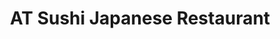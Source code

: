 ---
layout: place
title: "AT Sushi Japanese Restaurant"
permalink: /new-york/syracuse/at-sushi-japanese-restaurant.html
stateAbbr: NY
stateName: New York
cityName: Syracuse
seo:
  name: "AT Sushi Japanese Restaurant"
  type: Restaurant
  links: https://www.facebook.com/profile.php?id=100089737989989&mibextid=ZbWKwL
description: "Looking for sushi in Syracuse, New York? Check out AT Sushi Japanese Restaurant for a delightful Japanese dining experience. Enjoy a variety of sushi and oth..."
place_id: ChIJPTvQgOjz2YkRXF4SvivRfX4
photos:
  - name: >-
      places/ChIJPTvQgOjz2YkRXF4SvivRfX4/photos/AeeoHcKffaro08fFKKY2qtfK15lxcmaz0mwnFUSNlb3JWhiXaacTX5fwBimXe3iryuiJkIfRyycuNPbpVq3Veb3eRo5bc9qgoeKC_fsS7kPYZKjMdxyYdpJjnE76FfVU_pGann2flY8a46SrudWpINbaF2mt58AlxZto1e11XdNlnMrb9hQ7sFrQfICgCgDcXV0JaDqiV9htU_orYWZEzlaO_ey8UM3U9ic3sHViC0rmT7D4Q-fBJAeZlc9oubiL7CnsuQz-hdIInxDlCCGLJ9Vr78gtPptbUZCRG4lkeCedaGtE3KB7sEBwxhakMCluX8iLV84j268zyZoO-vB0yJQ_wISihkpMJP9fiyWGLm9CYT51K11t4wnLaFU3Rl_r5A2IJJGs3jkjap81bpyjzXPB0HeUIfc9GseMfeVXL5T1HVlNaTQ
    widthPx: 4608
    heightPx: 3456
    authorAttributions:
      - displayName: Ahmet Oncu
        uri: https://maps.google.com/maps/contrib/118079241419890286398
        photoUri: >-
          https://lh3.googleusercontent.com/a-/ALV-UjVbs1K95aNhrIpM5rN3FIPq0muXV2fBkYo826WyCBRFWURfvMEbAg=s100-p-k-no-mo
    flagContentUri: >-
      https://www.google.com/local/imagery/report/?cb_client=maps_api_places.places_api&image_key=!1e10!2sCIHM0ogKEICAgICup-y0-QE&hl=en-US
    googleMapsUri: >-
      https://www.google.com/maps/place//data=!3m4!1e2!3m2!1sCIHM0ogKEICAgICup-y0-QE!2e10!4m2!3m1!1s0x89d9f3e880d03b3d:0x7e7dd12bbe125e5c
  - name: >-
      places/ChIJPTvQgOjz2YkRXF4SvivRfX4/photos/AeeoHcI6hHGJ6JhzNLibtRfGIWw9BQHSfs4vod_jNhg8P6W6GnJzcm-1_ieuNTol-s-AFrlgVAaEzCkYuz3qnalYlrXr5DzmZ9VW00q4MLN8wtNlbfvI6_J09MBy5ZBqh_4kWZ97jdl15R1XnbL21AMhdatxJRFy9WzlUxIAWLn5QpZX3lW6XQgHsuEW2GB7yhVqyNl-JbJ9tMc6lTlbKhrDT-blxtJpThszSVVH7Ru8ipizoxQL_tyqdFVtUuiBnCH5Z8RE5Za_qyCjz3WxRCk0FnDwvIcSauYkl-rSleVE-_diXg
    widthPx: 2000
    heightPx: 1500
    authorAttributions:
      - displayName: AT Sushi Japanese Restaurant
        uri: https://maps.google.com/maps/contrib/116473670353031107955
        photoUri: >-
          https://lh3.googleusercontent.com/a-/ALV-UjWpKWLfZUBUtyEZrtvtstpVCECwKUHxIpoQ3KLL7fek9Y-QDio=s100-p-k-no-mo
    flagContentUri: >-
      https://www.google.com/local/imagery/report/?cb_client=maps_api_places.places_api&image_key=!1e10!2sAF1QipNQiw_sEtyTtJvkm_fGLBKg2TQhq-1hk0tjsVbb&hl=en-US
    googleMapsUri: >-
      https://www.google.com/maps/place//data=!3m4!1e2!3m2!1sAF1QipNQiw_sEtyTtJvkm_fGLBKg2TQhq-1hk0tjsVbb!2e10!4m2!3m1!1s0x89d9f3e880d03b3d:0x7e7dd12bbe125e5c
  - name: >-
      places/ChIJPTvQgOjz2YkRXF4SvivRfX4/photos/AeeoHcI8wATwmhvKGhETXb7mkxTn7vkHkes__c1cLnlkR2meOBZMjPgzhyYvq8te2JmskVejpyeH0_09YMZ53OCNCko7Kv_wbFayr_jpmLaLI9YfQTeNjge-VpbmPYdWmFeY0q6_e9ldMiKuWTWw4DYDF0asiJvj_cvNTIdPLCcSaamwJVtyXssSsqermjB9vTCwzOD35EWELWzmVm9ICv6NcTmPenYt4R2OW6bxcm2xUPN0QJFsSqPJFgc7mzj0usJmib6evF2QTGz9fiVlF3MkWBI1Ob-w75-HdhSBnLnSTPYA3Q
    widthPx: 2000
    heightPx: 1500
    authorAttributions:
      - displayName: AT Sushi Japanese Restaurant
        uri: https://maps.google.com/maps/contrib/116473670353031107955
        photoUri: >-
          https://lh3.googleusercontent.com/a-/ALV-UjWpKWLfZUBUtyEZrtvtstpVCECwKUHxIpoQ3KLL7fek9Y-QDio=s100-p-k-no-mo
    flagContentUri: >-
      https://www.google.com/local/imagery/report/?cb_client=maps_api_places.places_api&image_key=!1e10!2sAF1QipMe2tItr7M5-QbX3S9XSFRf0AYpC01mSoHAz-3Q&hl=en-US
    googleMapsUri: >-
      https://www.google.com/maps/place//data=!3m4!1e2!3m2!1sAF1QipMe2tItr7M5-QbX3S9XSFRf0AYpC01mSoHAz-3Q!2e10!4m2!3m1!1s0x89d9f3e880d03b3d:0x7e7dd12bbe125e5c
  - name: >-
      places/ChIJPTvQgOjz2YkRXF4SvivRfX4/photos/AeeoHcKiqIz2wnTeQvJm2SUfEjmSp_3K_wlsSWD5A9Llh8U-DBH0w70-IVzUsbntR0ukr6Squat1kpI6QaFfQioZqw7_RzOFUz8bAUSHmdCj31p2ItsLkIaajqvaVc2sT2Ae9P7_FAwfJhuP71t4qgLRE9-GBNw9T358jbrJ1LDGN2hK553lt6s_66pFC2PvGqns4xsOdkH08DrF1zr-1Q5ck1p8r6CGtWvKQHeD7SiWfEIbyHaxCk1LlKKBYJmIgrnDi74u3BPReE-AFyXSpYnNsSlBaF8I9GBR6hTmYzcv5pl-cA
    widthPx: 2000
    heightPx: 1500
    authorAttributions:
      - displayName: AT Sushi Japanese Restaurant
        uri: https://maps.google.com/maps/contrib/116473670353031107955
        photoUri: >-
          https://lh3.googleusercontent.com/a-/ALV-UjWpKWLfZUBUtyEZrtvtstpVCECwKUHxIpoQ3KLL7fek9Y-QDio=s100-p-k-no-mo
    flagContentUri: >-
      https://www.google.com/local/imagery/report/?cb_client=maps_api_places.places_api&image_key=!1e10!2sAF1QipMEvt5wPYzXpYDL7ZpBtnAKvpwpNgj72qlp40OA&hl=en-US
    googleMapsUri: >-
      https://www.google.com/maps/place//data=!3m4!1e2!3m2!1sAF1QipMEvt5wPYzXpYDL7ZpBtnAKvpwpNgj72qlp40OA!2e10!4m2!3m1!1s0x89d9f3e880d03b3d:0x7e7dd12bbe125e5c
  - name: >-
      places/ChIJPTvQgOjz2YkRXF4SvivRfX4/photos/AeeoHcLxl9gDcq0_jFrmoiJRoO4SiMdSweS9YlnlIeBzukgIdjcVRFNeOIH1CyOIqmDEOLBhj6fAp58HtqeuQxYWteolOd5UUiciUjS2CQF1dsIMxUusJCAxRtsGcxKdEv17jLTU6qdh5fc-aAOhG8b0r1NPO3MhsXx5-4FfTjk7moj5LcZIdjuV9h9BbXRluDpjoOADotWx1Qa2fdFLMw262zntMWWw1AX_nZdnhNinIK_tezdZAMOcV119QWYhcK2YxEzrwktsI4PyiZVS8AYtqa0ViDS1CN2_5RFNgroKONRudQ
    widthPx: 1500
    heightPx: 2000
    authorAttributions:
      - displayName: AT Sushi Japanese Restaurant
        uri: https://maps.google.com/maps/contrib/116473670353031107955
        photoUri: >-
          https://lh3.googleusercontent.com/a-/ALV-UjWpKWLfZUBUtyEZrtvtstpVCECwKUHxIpoQ3KLL7fek9Y-QDio=s100-p-k-no-mo
    flagContentUri: >-
      https://www.google.com/local/imagery/report/?cb_client=maps_api_places.places_api&image_key=!1e10!2sAF1QipOL3ZZs6G47ksiYUXTm3iJkpPCrk_W00chI27og&hl=en-US
    googleMapsUri: >-
      https://www.google.com/maps/place//data=!3m4!1e2!3m2!1sAF1QipOL3ZZs6G47ksiYUXTm3iJkpPCrk_W00chI27og!2e10!4m2!3m1!1s0x89d9f3e880d03b3d:0x7e7dd12bbe125e5c
  - name: >-
      places/ChIJPTvQgOjz2YkRXF4SvivRfX4/photos/AeeoHcL1k2B717hfZ8H4R-GaqsCnGnF_px69QCBODkrS4BbqkIfmyizTbil2Kj34z5llbN9Sw9PQ7sUtYZTFyeJ-RTJ-y-ELsGMGncBpqR_ugh1zdEfzqhQbNVJP6rfpXXSs9hK_sf6IxBGcfxL7BACWvFOmw0YEYOca7nITcVtqDXy9kiP9E4vxSdUkE339jyO-T1oK0nIo97tb-sGrlOj8Bc9tr5gaRRSBPh5fkqByjxGg888A7D8v7jvUmc5V3cv1cnCBIc5DPxde16mclyC520rHI7e0qVp6sgAeb0hL19TsvHWdjyQU92zZXq790FpZt4L4qdkAgz2PkxX2eOGOf5a41R68aiCrAVglE6GjZQTMIswmBplkEi14nYd2Aql9EGYKDRSrA77kyduhU4EA3rKU67ktDlhi8tW0LAfhor1Hbw
    widthPx: 720
    heightPx: 1080
    authorAttributions:
      - displayName: P Shep
        uri: https://maps.google.com/maps/contrib/109317930042369031269
        photoUri: >-
          https://lh3.googleusercontent.com/a/ACg8ocId7XX0PaiR0eqcNna-SQDcSUbTHkfV5FAeDAl-7VXYFUMQRA=s100-p-k-no-mo
    flagContentUri: >-
      https://www.google.com/local/imagery/report/?cb_client=maps_api_places.places_api&image_key=!1e10!2sCIHM0ogKEICAgIDLzsHOdg&hl=en-US
    googleMapsUri: >-
      https://www.google.com/maps/place//data=!3m4!1e2!3m2!1sCIHM0ogKEICAgIDLzsHOdg!2e10!4m2!3m1!1s0x89d9f3e880d03b3d:0x7e7dd12bbe125e5c
  - name: >-
      places/ChIJPTvQgOjz2YkRXF4SvivRfX4/photos/AeeoHcJJEvvZrLIsCpaJm9O7qFZ_Yc_nhpKA7SCrkVHldysB2NzGQ61Rr55xtG5snCDpazgHzX1cAGCSY6nugP2Qm8ZS6q7FR7A2PRzJFoeL0LtotNEMopbQJQXpWV7Lpti8ZCl1Odb7UQ0PKmfukFdTfVDMlXdks2BvcxV-SkMmOywN6vs4kn4wH-fbrRAZ79--SAjn_Cx0STZHHYkQmcLZTGeE9h0tu7To2NSLwhBLOJ1YVk_yGVphPG9gtFWCEf-xPDLxZaz45Bc4Pz1jLc2Z_NW2x6Ka0ClqRkuLNeg6ctO8pA
    widthPx: 2000
    heightPx: 1500
    authorAttributions:
      - displayName: AT Sushi Japanese Restaurant
        uri: https://maps.google.com/maps/contrib/116473670353031107955
        photoUri: >-
          https://lh3.googleusercontent.com/a-/ALV-UjWpKWLfZUBUtyEZrtvtstpVCECwKUHxIpoQ3KLL7fek9Y-QDio=s100-p-k-no-mo
    flagContentUri: >-
      https://www.google.com/local/imagery/report/?cb_client=maps_api_places.places_api&image_key=!1e10!2sAF1QipMZ3UBNMcialHOz2FPWxspfaW-BAvXD5yV4hZ_t&hl=en-US
    googleMapsUri: >-
      https://www.google.com/maps/place//data=!3m4!1e2!3m2!1sAF1QipMZ3UBNMcialHOz2FPWxspfaW-BAvXD5yV4hZ_t!2e10!4m2!3m1!1s0x89d9f3e880d03b3d:0x7e7dd12bbe125e5c
  - name: >-
      places/ChIJPTvQgOjz2YkRXF4SvivRfX4/photos/AeeoHcLWrbU7SitULxARUDKcKH7OfbAmjTmOfKrqjogUIiKyOzNOcdhfQ0rHyDNQOPHjJZPpPWbA4Syt5Ly1mUCUzutrwdCl3T_TNKrtQO_1xmLsDNop0bHlSksY4XWd5j2WrLXTt3ipPYdlfDJ4ILG4h8DNLNCLwqcI80vT6uriNE2AQof_dHo-CLIkL9FI8bjpuKzWdp0H7C3M6fxIi8rLL6D_Ezj4DcPRzle0Bnyxu8vS5IeI8t-9oIKQICYmQhel5j6T3czw66MqdpEX8DPiivzCnQyFnDzoxFZMrAgRfyl7Sw
    widthPx: 2000
    heightPx: 2000
    authorAttributions:
      - displayName: AT Sushi Japanese Restaurant
        uri: https://maps.google.com/maps/contrib/116473670353031107955
        photoUri: >-
          https://lh3.googleusercontent.com/a-/ALV-UjWpKWLfZUBUtyEZrtvtstpVCECwKUHxIpoQ3KLL7fek9Y-QDio=s100-p-k-no-mo
    flagContentUri: >-
      https://www.google.com/local/imagery/report/?cb_client=maps_api_places.places_api&image_key=!1e10!2sAF1QipN1VhM6Wno_zZVM_ouRq9Nwe06QVb4hxSSJd3BT&hl=en-US
    googleMapsUri: >-
      https://www.google.com/maps/place//data=!3m4!1e2!3m2!1sAF1QipN1VhM6Wno_zZVM_ouRq9Nwe06QVb4hxSSJd3BT!2e10!4m2!3m1!1s0x89d9f3e880d03b3d:0x7e7dd12bbe125e5c
  - name: >-
      places/ChIJPTvQgOjz2YkRXF4SvivRfX4/photos/AeeoHcL7q_FJ9no5EwypiOlRHHEYBX6pB0QGwhxH4YeaoHrrC5biV70EV5RpwxgrRoBun5bvISfxgRsTAj1Qdf2Uzu8gDE3OTyrlTH8k1NsGmMLpscErNr4sZZgG5HzE54dhhH9P6vf8N1aEoc6_VSdgQh932Qk967o3aGtG6l0cz98j_eM-gHBi1_Pj6Uk6TpjkEj8pM7g-01malG4RukPPYqJkHJKKhwXVZiD1UR7mL0ZUrcWPP-nbb100K15PlvQVVhlJRYdKI3W7gWIVrFgINZDGxkd43oKRo9u6hfDk1V7JdTavaQEfTK3FPwFtWG44OTBoIswfYHiBYGlszDb9Bb_r4a-e9SFL0HT4VeVeLf2WzYflQhhkw_ZikvKx9A4-PozJ5LM8bZtSkcl2U5Pd5CFRqIx1ijT3Wnmb1gpjnEPaVHff
    widthPx: 2252
    heightPx: 2446
    authorAttributions:
      - displayName: Jim Swem
        uri: https://maps.google.com/maps/contrib/114632390265882007299
        photoUri: >-
          https://lh3.googleusercontent.com/a-/ALV-UjV4QJu1jY4RktIlZYIHNY5gQHEnLWjj-5VYrlMVOqln2XDLmnvh=s100-p-k-no-mo
    flagContentUri: >-
      https://www.google.com/local/imagery/report/?cb_client=maps_api_places.places_api&image_key=!1e10!2sCIHM0ogKEICAgICuxeqBvwE&hl=en-US
    googleMapsUri: >-
      https://www.google.com/maps/place//data=!3m4!1e2!3m2!1sCIHM0ogKEICAgICuxeqBvwE!2e10!4m2!3m1!1s0x89d9f3e880d03b3d:0x7e7dd12bbe125e5c
  - name: >-
      places/ChIJPTvQgOjz2YkRXF4SvivRfX4/photos/AeeoHcIhvvuB5jf1Ya0kGpvKX2zPtXdceiitEmdePT0qWI6xEOxke6G7tbjJjb95WV9W4oAL3RxTG82H_R3BY1_UnskZS-07w57Ed5birJMXU4BA4CY9gsWyfngm6RrP6gxWELNzsd7w5frNDlqgfGtgPEGw7PvkpnStqt7U7tr0_DWLxu138ecYOxwoQOFPoxuhCIP7iCPtF942xfB9NLeFXpybWm5decqmqkszXYJV3GT7vw7CxTbqDPdW0M3YUWVzI2KRt77n-v0MAm-pTA3FoRRa5fb1s_U48ePzrMQGnNNvMg
    widthPx: 940
    heightPx: 788
    authorAttributions:
      - displayName: AT Sushi Japanese Restaurant
        uri: https://maps.google.com/maps/contrib/116473670353031107955
        photoUri: >-
          https://lh3.googleusercontent.com/a-/ALV-UjWpKWLfZUBUtyEZrtvtstpVCECwKUHxIpoQ3KLL7fek9Y-QDio=s100-p-k-no-mo
    flagContentUri: >-
      https://www.google.com/local/imagery/report/?cb_client=maps_api_places.places_api&image_key=!1e10!2sAF1QipN_UXfBh50hy8lMmls5VlN-ltt8sYl_1eSWtJtR&hl=en-US
    googleMapsUri: >-
      https://www.google.com/maps/place//data=!3m4!1e2!3m2!1sAF1QipN_UXfBh50hy8lMmls5VlN-ltt8sYl_1eSWtJtR!2e10!4m2!3m1!1s0x89d9f3e880d03b3d:0x7e7dd12bbe125e5c
address: 3010 Erie Blvd E, Syracuse, NY 13224, USA
street: 3010 Erie Blvd E
city: Syracuse
state: NY
zip: '13224'
country: USA
neighborhood: Eastside
latitude: '43.055150'
longitude: '-76.085729'
accessibility_options:
  wheelchairAccessibleParking: true
  wheelchairAccessibleEntrance: true
  wheelchairAccessibleRestroom: true
  wheelchairAccessibleSeating: true
business_status: OPERATIONAL
name: AT Sushi Japanese Restaurant
google_maps_links:
  directionsUri: >-
    https://www.google.com/maps/dir//''/data=!4m7!4m6!1m1!4e2!1m2!1m1!1s0x89d9f3e880d03b3d:0x7e7dd12bbe125e5c!3e0
  placeUri: https://maps.google.com/?cid=9114671206670425692
  writeAReviewUri: >-
    https://www.google.com/maps/place//data=!4m3!3m2!1s0x89d9f3e880d03b3d:0x7e7dd12bbe125e5c!12e1
  reviewsUri: >-
    https://www.google.com/maps/place//data=!4m4!3m3!1s0x89d9f3e880d03b3d:0x7e7dd12bbe125e5c!9m1!1b1
  photosUri: >-
    https://www.google.com/maps/place//data=!4m3!3m2!1s0x89d9f3e880d03b3d:0x7e7dd12bbe125e5c!10e5
primary_type: Sushi Restaurant
opening_hours:
  regular: null
  current: null
secondary_opening_hours:
  regular:
    weekdayDescriptions: null
    type: null
  current:
    weekdayDescriptions: null
    type: null
phone: (315) 299-8688
price_level: null
price_range: $10 &ndash; $20
rating: '4.5'
rating_count: 156
website: https://www.facebook.com/profile.php?id=100089737989989&mibextid=ZbWKwL
reviews:
  - name: >-
      places/ChIJPTvQgOjz2YkRXF4SvivRfX4/reviews/ChdDSUhNMG9nS0VJQ0FnSURmZ3NyQTJRRRAB
    relativePublishTimeDescription: 3 months ago
    rating: 5
    text:
      text: >-
        Some top notch food at a price you absolutely can't beat. Everyone is
        very friendly and it's one of my favorite places to go in town.


        Also, the sushi chef was playing some good tunes and it's refreshing to
        see somebody genuinely enjoying what they do like that.
      languageCode: en
    originalText:
      text: >-
        Some top notch food at a price you absolutely can't beat. Everyone is
        very friendly and it's one of my favorite places to go in town.


        Also, the sushi chef was playing some good tunes and it's refreshing to
        see somebody genuinely enjoying what they do like that.
      languageCode: en
    authorAttribution:
      displayName: Matt Mounce
      uri: https://www.google.com/maps/contrib/100031271350416805585/reviews
      photoUri: >-
        https://lh3.googleusercontent.com/a/ACg8ocLEoF3Mfke2Nb9wLNJHPljzf6P5acQyoMNPIRLi5awlshd5CA=s128-c0x00000000-cc-rp-mo
    publishTime: '2025-01-04T22:04:32.041165Z'
    flagContentUri: >-
      https://www.google.com/local/review/rap/report?postId=ChdDSUhNMG9nS0VJQ0FnSURmZ3NyQTJRRRAB&d=17924085&t=1
    googleMapsUri: >-
      https://www.google.com/maps/reviews/data=!4m6!14m5!1m4!2m3!1sChdDSUhNMG9nS0VJQ0FnSURmZ3NyQTJRRRAB!2m1!1s0x89d9f3e880d03b3d:0x7e7dd12bbe125e5c
  - name: >-
      places/ChIJPTvQgOjz2YkRXF4SvivRfX4/reviews/ChZDSUhNMG9nS0VJQ0FnSURoanFUTGJBEAE
    relativePublishTimeDescription: 2 years ago
    rating: 5
    text:
      text: >-
        Glad new owners/management have taken over since before the new year.
        Great quality sushi, friendly and responsive staff. Been there more than
        a dozen times, same freshness in every order. I helped them make a tip
        jar for the sushi chefs, so make sure you tip them on the way out. They
        deserve it.
      languageCode: en
    originalText:
      text: >-
        Glad new owners/management have taken over since before the new year.
        Great quality sushi, friendly and responsive staff. Been there more than
        a dozen times, same freshness in every order. I helped them make a tip
        jar for the sushi chefs, so make sure you tip them on the way out. They
        deserve it.
      languageCode: en
    authorAttribution:
      displayName: Dan Burns
      uri: https://www.google.com/maps/contrib/109378706647146252900/reviews
      photoUri: >-
        https://lh3.googleusercontent.com/a-/ALV-UjV97AeLgNqRKB_nCDeewZ4DTWsb20eyMQ-WqQxpeKPHUS1JdJlu=s128-c0x00000000-cc-rp-mo-ba3
    publishTime: '2023-03-08T17:26:59.358814Z'
    flagContentUri: >-
      https://www.google.com/local/review/rap/report?postId=ChZDSUhNMG9nS0VJQ0FnSURoanFUTGJBEAE&d=17924085&t=1
    googleMapsUri: >-
      https://www.google.com/maps/reviews/data=!4m6!14m5!1m4!2m3!1sChZDSUhNMG9nS0VJQ0FnSURoanFUTGJBEAE!2m1!1s0x89d9f3e880d03b3d:0x7e7dd12bbe125e5c
  - name: >-
      places/ChIJPTvQgOjz2YkRXF4SvivRfX4/reviews/ChZDSUhNMG9nS0VJQ0FnSUNMOGYzOWVREAE
    relativePublishTimeDescription: 9 months ago
    rating: 5
    text:
      text: >-
        Incredibly nice owner whose kindness alone will make you return. $33 for
        3 specialty rolls—I’m not sure anywhere else in Syracuse can beat that.
        If you’re a student on main campus, don’t settle for unclean and
        mediocre quality like Oishi, where the entire place smells like a sewer,
        or overpriced, medium-quality sushi from Bleu Monkey. I’ll encourage all
        my friends to dine here from now on whenever we’re craving sushi.
      languageCode: en
    originalText:
      text: >-
        Incredibly nice owner whose kindness alone will make you return. $33 for
        3 specialty rolls—I’m not sure anywhere else in Syracuse can beat that.
        If you’re a student on main campus, don’t settle for unclean and
        mediocre quality like Oishi, where the entire place smells like a sewer,
        or overpriced, medium-quality sushi from Bleu Monkey. I’ll encourage all
        my friends to dine here from now on whenever we’re craving sushi.
      languageCode: en
    authorAttribution:
      displayName: Anthony Abrew
      uri: https://www.google.com/maps/contrib/101919770213703077704/reviews
      photoUri: >-
        https://lh3.googleusercontent.com/a-/ALV-UjX9hRsJiMglNrcfGsvzrUleYWlJvAANV1eYDVNQzoBWlJ6z1nZb=s128-c0x00000000-cc-rp-mo
    publishTime: '2024-06-20T14:18:54.887638Z'
    flagContentUri: >-
      https://www.google.com/local/review/rap/report?postId=ChZDSUhNMG9nS0VJQ0FnSUNMOGYzOWVREAE&d=17924085&t=1
    googleMapsUri: >-
      https://www.google.com/maps/reviews/data=!4m6!14m5!1m4!2m3!1sChZDSUhNMG9nS0VJQ0FnSUNMOGYzOWVREAE!2m1!1s0x89d9f3e880d03b3d:0x7e7dd12bbe125e5c
  - name: >-
      places/ChIJPTvQgOjz2YkRXF4SvivRfX4/reviews/ChZDSUhNMG9nS0VJQ0FnSURxbHJfZmZnEAE
    relativePublishTimeDescription: 3 years ago
    rating: 5
    text:
      text: >-
        Okay, First Things You Need Know Before Going: 1.) You don't need wait
        for them to seat you its a seat yourself place which I Loved. 2.) Empty
        Which is also nice but not because of any reason usually with places
        that be the case but not with them. People just Grub-hub and Door Dash
        Uber eats Here as well thats why. 3.) Thats also Nice they offer all
        three order apps. 4.) People are quiet and Very nice Who work their. 5.)
        They give you the Menu right away ask what you want to drink. 6.) They
        are slow but not in a bad way they have a lot of orders so defiantly
        make sure you have time when going unless you order to go is fast. 7.)
        Was talking owner they are Farley new thats why do not know about them
        he said 4 months and he was really nice guy. 8.) They are trying get the
        hang of it because it is family owned 3 people but Idc because their
        amazing and put their heart into the food. 9.) Patients is a Virtue but
        so worth it the Food My mom Got a Poke Bowl amazing she said and Also me
        Sushi. 10.) TOP RATED SUSHI PLACE IN CNY/ SYRACUSE FOR ME I HAVE GONE
        EVERY PLACE WHO WAS SO CALLED GOOD AND THEY WEREN'T EVEN THE EXPENSIVE
        ONES. So THIS PLACE IS #1 RATED SUSHI AND THEY OFFER SUSHI NO ONE ELSE
        OFFERS ANYMORE EEL , WHITE TUNA AND SO MANY AND THEY ALSO HAVE THE RAW
        MEAT OPTIONS AND COOKED THEIR IS SO MANY KINDS YOU CANT TRY THEM ALL. As
        you can see I bought variety just try and have sushi for two days but
        was so worth it. I AM also a WEGMAN SHOPPER NOT FOR EVERYTHING BUT IM
        EVEN TELLING MY FAMILY YOU WANT SUSHI THATS ACTUALLY FRESH AND NOT SURE
        WHAT TO GET GO HERE. Cause I received all this plus a pot of hot green
        tea. Also a SOFT SHELL CRAB FRIED APP TO GO First time trying soft-shell
        crab amazing and the sauce Fire🔥🔥🔥🌹” Very Affordable and their
        Fairly prices cheapest sushi in town. Hope they stay in business Ill be
        coming back !! Also have ramen bowls exc. Many to offer for other people
        as well. BE KIND THEIR NEW AND IM TELLING YOU SO WORTH IT. My mom was
        even shocked how cheap’ I tipped but they don’t pressure you which is
        nice and on receipt they do not care how much’ So very nice I tip well
        when people are nice. Service was Top Notch they don’t  talk much but
        who cares was awesome place. Can say is very clean also may not be the
        nicest for decorations or smooth looks but still clean and sorry tell
        you people but sometimes those are the best places! I grew up in the
        city so understand the best food comes from the ghetto’ But they are in
        a decent area very nice on the blvd. So not in the ghetto It was just a
        saying Im using cause sometimes people are ignorant. You don't like this
        place something wrong with you cause they are the best!!!
      languageCode: en
    originalText:
      text: >-
        Okay, First Things You Need Know Before Going: 1.) You don't need wait
        for them to seat you its a seat yourself place which I Loved. 2.) Empty
        Which is also nice but not because of any reason usually with places
        that be the case but not with them. People just Grub-hub and Door Dash
        Uber eats Here as well thats why. 3.) Thats also Nice they offer all
        three order apps. 4.) People are quiet and Very nice Who work their. 5.)
        They give you the Menu right away ask what you want to drink. 6.) They
        are slow but not in a bad way they have a lot of orders so defiantly
        make sure you have time when going unless you order to go is fast. 7.)
        Was talking owner they are Farley new thats why do not know about them
        he said 4 months and he was really nice guy. 8.) They are trying get the
        hang of it because it is family owned 3 people but Idc because their
        amazing and put their heart into the food. 9.) Patients is a Virtue but
        so worth it the Food My mom Got a Poke Bowl amazing she said and Also me
        Sushi. 10.) TOP RATED SUSHI PLACE IN CNY/ SYRACUSE FOR ME I HAVE GONE
        EVERY PLACE WHO WAS SO CALLED GOOD AND THEY WEREN'T EVEN THE EXPENSIVE
        ONES. So THIS PLACE IS #1 RATED SUSHI AND THEY OFFER SUSHI NO ONE ELSE
        OFFERS ANYMORE EEL , WHITE TUNA AND SO MANY AND THEY ALSO HAVE THE RAW
        MEAT OPTIONS AND COOKED THEIR IS SO MANY KINDS YOU CANT TRY THEM ALL. As
        you can see I bought variety just try and have sushi for two days but
        was so worth it. I AM also a WEGMAN SHOPPER NOT FOR EVERYTHING BUT IM
        EVEN TELLING MY FAMILY YOU WANT SUSHI THATS ACTUALLY FRESH AND NOT SURE
        WHAT TO GET GO HERE. Cause I received all this plus a pot of hot green
        tea. Also a SOFT SHELL CRAB FRIED APP TO GO First time trying soft-shell
        crab amazing and the sauce Fire🔥🔥🔥🌹” Very Affordable and their
        Fairly prices cheapest sushi in town. Hope they stay in business Ill be
        coming back !! Also have ramen bowls exc. Many to offer for other people
        as well. BE KIND THEIR NEW AND IM TELLING YOU SO WORTH IT. My mom was
        even shocked how cheap’ I tipped but they don’t pressure you which is
        nice and on receipt they do not care how much’ So very nice I tip well
        when people are nice. Service was Top Notch they don’t  talk much but
        who cares was awesome place. Can say is very clean also may not be the
        nicest for decorations or smooth looks but still clean and sorry tell
        you people but sometimes those are the best places! I grew up in the
        city so understand the best food comes from the ghetto’ But they are in
        a decent area very nice on the blvd. So not in the ghetto It was just a
        saying Im using cause sometimes people are ignorant. You don't like this
        place something wrong with you cause they are the best!!!
      languageCode: en
    authorAttribution:
      displayName: Krystal Thompson
      uri: https://www.google.com/maps/contrib/108280517513410352524/reviews
      photoUri: >-
        https://lh3.googleusercontent.com/a/ACg8ocJ1URbAXJuZZg-zCWVl_oEGqLw0zAyMxwrAX2H00PpNOszGYg=s128-c0x00000000-cc-rp-mo
    publishTime: '2021-07-07T19:10:05.261768Z'
    flagContentUri: >-
      https://www.google.com/local/review/rap/report?postId=ChZDSUhNMG9nS0VJQ0FnSURxbHJfZmZnEAE&d=17924085&t=1
    googleMapsUri: >-
      https://www.google.com/maps/reviews/data=!4m6!14m5!1m4!2m3!1sChZDSUhNMG9nS0VJQ0FnSURxbHJfZmZnEAE!2m1!1s0x89d9f3e880d03b3d:0x7e7dd12bbe125e5c
  - name: >-
      places/ChIJPTvQgOjz2YkRXF4SvivRfX4/reviews/ChdDSUhNMG9nS0VJQ0FnSUR1eXNpOTBRRRAB
    relativePublishTimeDescription: 2 years ago
    rating: 5
    text:
      text: >-
        I’ve had Sushi House multiple times and it never disappoints - whether
        it’s dine in or take out. The staff is incredible & the sushi is just
        absolutely divine. Highly recommend!
      languageCode: en
    originalText:
      text: >-
        I’ve had Sushi House multiple times and it never disappoints - whether
        it’s dine in or take out. The staff is incredible & the sushi is just
        absolutely divine. Highly recommend!
      languageCode: en
    authorAttribution:
      displayName: Merima Omerovic
      uri: https://www.google.com/maps/contrib/114457479814858409872/reviews
      photoUri: >-
        https://lh3.googleusercontent.com/a-/ALV-UjXdWH8_F3kjT5qXOA8fBaD8ZLgbp-XFU0Crk6WG8L-9rbcgSF7A_Q=s128-c0x00000000-cc-rp-mo
    publishTime: '2022-08-18T00:32:08.273644Z'
    flagContentUri: >-
      https://www.google.com/local/review/rap/report?postId=ChdDSUhNMG9nS0VJQ0FnSUR1eXNpOTBRRRAB&d=17924085&t=1
    googleMapsUri: >-
      https://www.google.com/maps/reviews/data=!4m6!14m5!1m4!2m3!1sChdDSUhNMG9nS0VJQ0FnSUR1eXNpOTBRRRAB!2m1!1s0x89d9f3e880d03b3d:0x7e7dd12bbe125e5c
parking_options:
  freeParkingLot: true
  freeStreetParking: true
  valetParking: false
payment_options:
  acceptsCreditCards: true
  acceptsDebitCards: true
  acceptsCashOnly: false
  acceptsNfc: true
allow_dogs: null
curbside_pickup: false
delivery: true
dine_in: true
good_for_children: true
good_for_groups: null
good_for_sports: false
live_music: false
menu_for_children: true
outdoor_seating: false
reservable: true
restroom: true
serves_beer: null
serves_breakfast: null
serves_brunch: false
serves_cocktails: null
serves_coffee: null
serves_dinner: true
serves_dessert: true
serves_lunch: true
serves_vegetarian_food: true
serves_wine: null
takeout: true
summary: null

---